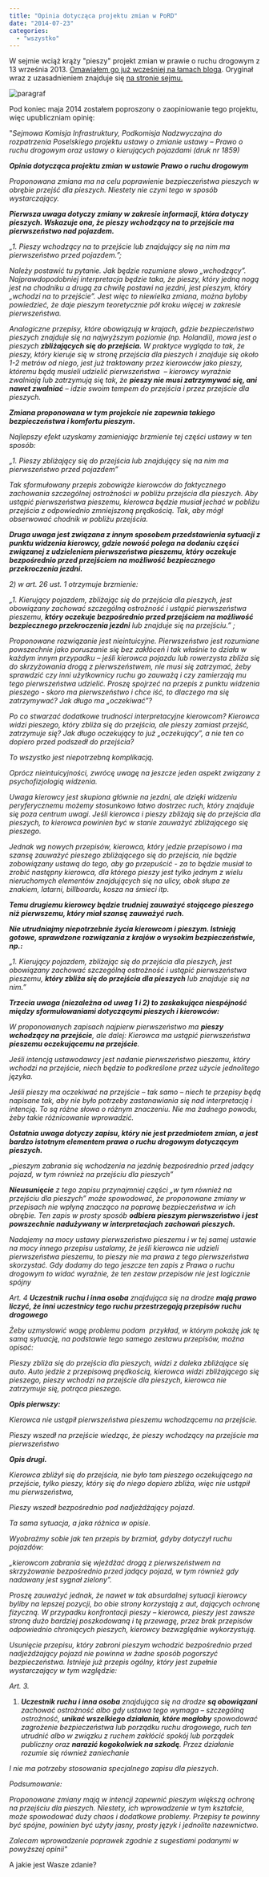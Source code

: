 ```yaml
---
title: "Opinia dotycząca projektu zmian w PoRD"
date: "2014-07-23"
categories: 
  - "wszystko"
---
```


W sejmie wciąż krąży "pieszy" projekt zmian w prawie o ruchu drogowym z 13 września 2013. [Omawiałem go już wcześniej na łamach bloga](http://strefapiesza.blox.pl/2013/09/Jak-stoje-to-chce-isc-jak-ide-to-mam-stac-Logika.html). Oryginał wraz z uzasadnieniem znajduje się [na stronie sejmu.](http://orka.sejm.gov.pl/Druki7ka.nsf/0/411C9D61B2DA9C10C1257C13002A8C14/$File/1859.pdf) 

![paragraf](https://strefapiesza.files.wordpress.com/2019/03/paragraf.png)

Pod koniec maja 2014 zostałem poproszony o zaopiniowanie tego projektu, więc upubliczniam opinię:

"_Sejmowa Komisja Infrastruktury, Podkomisja Nadzwyczajna do rozpatrzenia Poselskiego projektu ustawy o zmianie ustawy – Prawo o ruchu drogowym oraz ustawy o kierujących pojazdami (druk nr 1859)_

_**Opinia dotycząca projektu zmian w ustawie Prawo o ruchu drogowym**_

_Proponowana zmiana ma na celu poprawienie bezpieczeństwa pieszych w obrębie przejść dla pieszych. Niestety nie czyni tego w sposób wystarczający._

**_Pierwsza uwaga dotyczy zmiany w zakresie informacji, która dotyczy pieszych. Wskazuje ona, że pieszy wchodzący na to przejście ma pierwszeństwo nad pojazdem._**

_„1. Pieszy wchodzący na to przejście lub znajdujący się na nim ma pierwszeństwo przed pojazdem.”;_

_Należy postawić tu pytanie. Jak będzie rozumiane słowo „wchodzący”. Najprawdopodobniej interpretacja będzie taka, że pieszy, który jedną nogą jest na chodniku a drugą za chwilę postawi na jezdni, jest pieszym, który „wchodzi na to przejście”. Jest więc to niewielka zmiana, można byłoby powiedzieć, że daje pieszym teoretycznie pół kroku więcej w zakresie pierwszeństwa._

_Analogiczne przepisy, które obowiązują w krajach, gdzie bezpieczeństwo pieszych znajduje się na najwyższym poziomie (np. Holandii), mowa jest o pieszych **zbliżających się do przejścia.** W praktyce wygląda to tak, że pieszy, który kieruje się w stronę przejścia dla pieszych i znajduje się około 1-2 metrów od niego, jest już traktowany przez kierowców jako pieszy, któremu będą musieli udzielić pierwszeństwa  – kierowcy wyraźnie zwalniają lub zatrzymują się tak, że **pieszy nie musi zatrzymywać się, ani nawet zwalniać** – idzie swoim tempem do przejścia i przez przejście dla pieszych._

_**Zmiana proponowana w tym projekcie nie zapewnia takiego bezpieczeństwa i komfortu pieszym.**_

_Najlepszy efekt uzyskamy zamieniając brzmienie tej części ustawy w ten sposób:_

_„1. Pieszy zbliżający się do przejścia lub znajdujący się na nim ma pierwszeństwo przed pojazdem”_

_Tak sformułowany przepis zobowiąże kierowców do faktycznego zachowania szczególnej ostrożności w pobliżu przejścia dla pieszych. Aby ustąpić pierwszeństwa pieszemu, kierowca będzie musiał jechać w pobliżu przejścia z odpowiednio zmniejszoną prędkością. Tak, aby mógł obserwować chodnik w pobliżu przejścia._

**_Druga uwaga jest związana z innym sposobem przedstawienia sytuacji z punktu widzenia kierowcy, gdzie nowość polega na dodaniu części związanej z udzieleniem pierwszeństwa pieszemu, który oczekuje bezpośrednio przed przejściem na możliwość_ _bezpiecznego przekroczenia jezdni._**

_2) w art. 26 ust. 1 otrzymuje brzmienie:_

_„1. Kierujący pojazdem, zbliżając się do przejścia dla pieszych, jest obowiązany zachować szczególną ostrożność i ustąpić pierwszeństwa pieszemu, **który oczekuje bezpośrednio przed przejściem na możliwość bezpiecznego przekroczenia jezdni** lub znajduje się na przejściu.” ;_

_Proponowane rozwiązanie jest nieintuicyjne. Pierwszeństwo jest rozumiane powszechnie jako poruszanie się bez zakłóceń i tak właśnie to działa w każdym innym przypadku – jeśli kierowca pojazdu lub rowerzysta zbliża się do skrzyżowania drogą z pierwszeństwem, nie musi się zatrzymać, żeby sprawdzić czy inni użytkownicy ruchu go zauważą i czy zamierzają mu tego pierwszeństwa udzielić. Proszę spojrzeć na przepis z punktu widzenia pieszego - skoro ma pierwszeństwo i chce iść, to dlaczego ma się zatrzymywać? Jak długo ma „oczekiwać”?_

_Po co stwarzać dodatkowe trudności interpretacyjne kierowcom? Kierowca widzi pieszego, który zbliża się do przejścia, ale pieszy zamiast przejść, zatrzymuje się? Jak długo oczekujący to już „oczekujący”, a nie ten co dopiero przed podszedł do przejścia?_

_To wszystko jest niepotrzebną komplikacją._

_Oprócz nieintuicyjności, zwrócę uwagę na jeszcze jeden aspekt związany z psychofizjologią widzenia._

_Uwaga kierowcy jest skupiona głównie na jezdni, ale dzięki widzeniu peryferycznemu możemy stosunkowo łatwo dostrzec ruch, który znajduje się poza centrum uwagi. Jeśli kierowca i pieszy zbliżają się do przejścia dla pieszych, to kierowca powinien być w stanie zauważyć zbliżającego się pieszego._

_Jednak wg nowych przepisów, kierowca, który jedzie przepisowo i ma szansę zauważyć pieszego zbliżającego się do przejścia, nie będzie zobowiązany ustawą do tego, aby go przepuścić - za to będzie musiał to zrobić następny kierowca, dla którego pieszy jest tylko jednym z wielu nieruchomych elementów znajdujących się na ulicy, obok słupa ze znakiem, latarni, billboardu, kosza na śmieci itp._

_**Temu drugiemu kierowcy będzie trudniej zauważyć stojącego pieszego niż pierwszemu, który miał szansę zauważyć ruch.**_

_**Nie utrudniajmy niepotrzebnie życia kierowcom i pieszym. Istnieją gotowe, sprawdzone rozwiązania z krajów o wysokim bezpieczeństwie, np.:**_

_„1. Kierujący pojazdem, zbliżając się do przejścia dla pieszych, jest obowiązany zachować szczególną ostrożność i ustąpić pierwszeństwa pieszemu, **który zbliża się do przejścia dla pieszych** lub znajduje się na nim.”_

**_Trzecia uwaga (niezależna od uwag 1 i 2) to zaskakująca niespójność między sformułowaniami dotyczącymi pieszych i kierowców:_**

_W proponowanych zapisach najpierw pierwszeństwo ma **pieszy wchodzący na przejście**, ale dalej: Kierowca ma ustąpić pierwszeństwa **pieszemu oczekującemu na przejście**._

_Jeśli intencją ustawodawcy jest nadanie pierwszeństwo pieszemu, który wchodzi na przejście, niech będzie to podkreślone przez użycie jednolitego języka._

_Jeśli pieszy ma oczekiwać na przejście – tak samo – niech te przepisy będą napisane tak, aby nie było potrzeby zastanawiania się nad interpretacją i intencją. To są różne słowa o różnym znaczeniu. Nie ma żadnego powodu, żeby takie różnicowanie wprowadzić._

**_Ostatnia uwaga dotyczy zapisu, który nie jest przedmiotem zmian, a jest bardzo istotnym elementem prawa o ruchu drogowym dotyczącym pieszych._**

_„pieszym zabrania się wchodzenia na jezdnię bezpośrednio przed jadący pojazd, w tym również na przejściu dla pieszych”_

_**Nieusunięcie** z tego zapisu przynajmniej części „w tym również na przejściu dla pieszych” może spowodować, że proponowane zmiany w przepisach nie wpłyną znacząco na poprawę bezpieczeństwa w ich obrębie. Ten zapis w prosty sposób **odbiera pieszym pierwszeństwo i jest powszechnie nadużywany w interpretacjach zachowań pieszych.**_

_Nadajemy na mocy ustawy pierwszeństwo pieszemu i w tej samej ustawie na mocy innego przepisu ustalamy, że jeśli kierowca nie udzieli pierwszeństwa pieszemu, to pieszy nie ma prawa z tego pierwszeństwa skorzystać. Gdy dodamy do tego jeszcze ten zapis z Prawa o ruchu drogowym to widać wyraźnie, że ten zestaw przepisów nie jest logicznie spójny_

_Art. 4 **Uczestnik ruchu i inna osoba** znajdująca się na drodze **mają prawo liczyć, że inni uczestnicy tego ruchu przestrzegają przepisów ruchu drogowego**_

_Żeby uzmysłowić wagę problemu podam  przykład, w którym pokażę jak tę samą sytuację, na podstawie tego samego zestawu przepisów, można opisać:_

_Pieszy zbliża się do przejścia dla pieszych, widzi z daleka zbliżające się auto. Auto jedzie z przepisową prędkością, kierowca widzi zbliżającego się pieszego, pieszy wchodzi na przejście dla pieszych, kierowca nie zatrzymuje się, potrąca pieszego._

_**Opis pierwszy:**_

_Kierowca nie ustąpił pierwszeństwa pieszemu wchodzącemu na przejście._

_Pieszy wszedł na przejście wiedząc, że pieszy wchodzący na przejście ma pierwszeństwo_

_**Opis drugi.**_

_Kierowca zbliżył się do przejścia, nie było tam pieszego oczekującego na przejście, tylko pieszy, który się do niego dopiero zbliża, więc nie ustąpił mu pierwszeństwa,_

_Pieszy wszedł bezpośrednio pod nadjeżdżający pojazd._

_Ta sama sytuacja, a jaka różnica w opisie._

_Wyobraźmy sobie jak ten przepis by brzmiał, gdyby dotyczył ruchu pojazdów:_

_„kierowcom zabrania się wjeżdżać drogą z pierwszeństwem na skrzyżowanie bezpośrednio przed jadący pojazd, w tym również gdy nadawany jest sygnał zielony”._

_Proszę zauważyć jednak, że nawet w tak absurdalnej sytuacji kierowcy byliby na lepszej pozycji, bo obie strony korzystają z aut, dających ochronę fizyczną. W przypadku konfrontacji pieszy – kierowca, pieszy jest zawsze stroną dużo bardziej poszkodowaną i tę przewagę, przez brak przepisów odpowiednio chroniących pieszych, kierowcy bezwzględnie wykorzystują._

_Usunięcie przepisu, który zabroni pieszym wchodzić bezpośrednio przed nadjeżdżający pojazd nie powinna w żadne sposób pogorszyć bezpieczeństwa. Istnieje już przepis ogólny, który jest zupełnie wystarczający w tym względzie:_

_Art. 3._

1. _**Uczestnik ruchu i inna osoba** znajdująca się na drodze **są obowiązani** zachować ostrożność albo gdy ustawa tego wymaga – szczególną ostrożność, **unikać wszelkiego działania, które mogłoby** spowodować zagrożenie bezpieczeństwa lub porządku ruchu drogowego, ruch ten utrudnić albo w związku z ruchem zakłócić spokój lub porządek publiczny oraz **narazić kogokolwiek na szkodę**. Przez działanie rozumie się również zaniechanie_

_I nie ma potrzeby stosowania specjalnego zapisu dla pieszych._

_Podsumowanie:_

_Proponowane zmiany mają w intencji zapewnić pieszym większą ochronę na przejściu dla pieszych. Niestety, ich wprowadzenie w tym kształcie, może spowodować duży chaos i dodatkowe problemy. Przepisy te powinny być spójne, powinien być użyty jasny, prosty język i jednolite nazewnictwo._

_Zalecam wprowadzenie poprawek zgodnie z sugestiami podanymi w powyższej opinii"_

A jakie jest Wasze zdanie?
